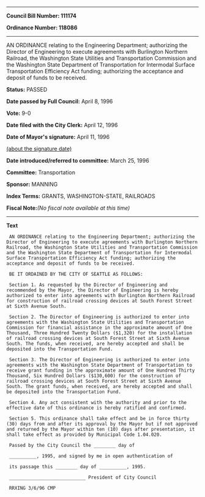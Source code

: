 

********

**Council Bill Number: 111174**
   
**Ordinance Number: 118086**
********

 AN ORDINANCE relating to the Engineering Department; authorizing the Director of Engineering to execute agreements with Burlington Northern Railroad, the Washington State Utilities and Transportation Commission and the Washington State Department of Transportation for Intermodal Surface Transportation Efficiency Act funding; authorizing the acceptance and deposit of funds to be received.

**Status:** PASSED
   
**Date passed by Full Council:** April 8, 1996
   
**Vote:** 9-0
   
**Date filed with the City Clerk:** April 12, 1996
   
**Date of Mayor's signature:** April 11, 1996
   
[(about the signature date)](/~public/approvaldate.htm)
   
   
   
**Date introduced/referred to committee:** March 25, 1996
   
**Committee:** Transportation
   
**Sponsor:** MANNING
   
   
**Index Terms:** GRANTS, WASHINGTON-STATE, RAILROADS

**Fiscal Note:**_(No fiscal note available at this time)_

********

**Text**
   
```
 AN ORDINANCE relating to the Engineering Department; authorizing the Director of Engineering to execute agreements with Burlington Northern Railroad, the Washington State Utilities and Transportation Commission and the Washington State Department of Transportation for Intermodal Surface Transportation Efficiency Act funding; authorizing the acceptance and deposit of funds to be received.

 BE IT ORDAINED BY THE CITY OF SEATTLE AS FOLLOWS:

 Section 1. As requested by the Director of Engineering and recommended by the Mayor, the Director of Engineering is hereby authorized to enter into agreements with Burlington Northern Railroad for construction of railroad crossing devices at South Forest Street at Sixth Avenue South.

 Section 2. The Director of Engineering is authorized to enter into agreements with the Washington State Utilities and Transportation Commission for financial assistance in the approximate amount of One Thousand, Three Hundred Twenty Dollars ($1,320) for the installation of railroad crossing devices at South Forest Street at Sixth Avenue South. The funds, when received, are hereby accepted and shall be deposited into the Transportation Fund.

 Section 3. The Director of Engineering is authorized to enter into agreements with the Washington State Department of Transportation to receive grant funding in the approximate amount of One Hundred Thirty Thousand, Six Hundred Dollars ($130,600) for the construction of railroad crossing devices at South Forest Street at Sixth Avenue South. The grant funds, when received, are hereby accepted and shall be deposited into the Transportation Fund.

 Section 4. Any act consistent with the authority and prior to the effective date of this ordinance is hereby ratified and confirmed.

 Section 5. This ordinance shall take effect and be in force thirty (30) days from and after its approval by the Mayor but if not approved and returned by the Mayor within ten (10) days after presentation, it shall take effect as provided by Municipal Code 1.04.020.

 Passed by the City Council the ________ day of

 __________, 1995, and signed by me in open authentication of

 its passage this ________ day of __________, 1995.

 ____________________________ President of City Council

 RRXING 3/6/96 CMP

```
